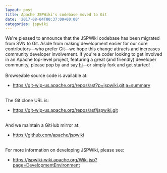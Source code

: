 ```yaml
---
layout: post
title: Apache JSPWiki's codebase moved to Git
date: '2017-08-04T00:37:00+00:00'
categories: jspwiki
---
```

<p>We're pleased to announce that the JSPWiki codebase has been migrated from SVN to Git. Aside from making development easier for our core contributors—who prefer Git—we hope this change attracts and increases community developer involvement. If you're a coder looking to get involved in an Apache top-level project, featuring a great (and friendly) developer community, please pop by and say <a href="https://jspwiki-wiki.apache.org/Wiki.jsp?page=Mailing%20Lists" target="_blank" title="JSPWiki mailing lists">hi</a>—or simply fork and get started!<br /><br />Browseable source code is available at:</p> 
  <ul> 
    <li><a href="https://git-wip-us.apache.org/repos/asf?p=jspwiki.git;a=summary" target="_blank" title="JSPWiki browseable source code">https://git-wip-us.apache.org/repos/asf?p=jspwiki.git;a=summary</a></li> 
  </ul> 
  <p><br />The Git clone URL is:<br /></p> 
  <ul> 
    <li><a href="https://git-wip-us.apache.org/repos/asf/jspwiki.git" target="_blank" title="JSPWiki Git clone URL">https://git-wip-us.apache.org/repos/asf/jspwiki.git</a></li> 
  </ul> 
  <p><br />And we maintain a GitHub mirror at:<br /></p> 
  <ul> 
    <li><a href="https://github.com/apache/jspwiki" target="_blank" title="JSPWiki GitHub mirror">https://github.com/apache/jspwiki</a></li> 
  </ul> 
  <p><br />For more information on developing JSPWiki, please see:<br /></p> 
  <ul> 
    <li><a href="https://jspwiki-wiki.apache.org/Wiki.jsp?page=DevelopmentEnvironment%20" target="_blank" title="More information on developing for JSPWiki">https://jspwiki-wiki.apache.org/Wiki.jsp?page=DevelopmentEnvironment

</a></li> 
  </ul>
